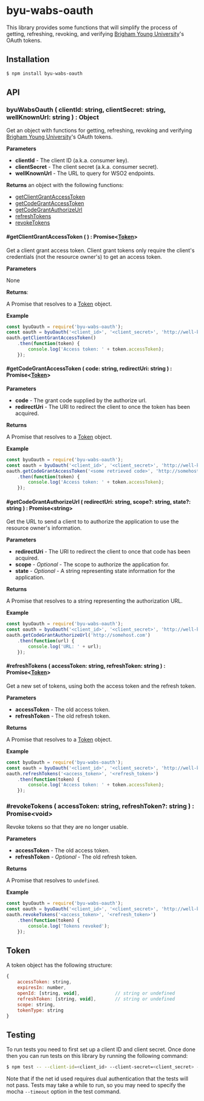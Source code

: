 # byu-wabs-oauth

This library provides some functions that will simplify the process of getting, refreshing, revoking, and verifying [Brigham Young University](http://www.byu.edu)'s OAuth tokens.

## Installation

```sh
$ npm install byu-wabs-oauth
```

## API

### byuWabsOauth ( clientId: string, clientSecret: string, wellKnownUrl: string ) : Object

Get an object with functions for getting, refreshing, revoking and verifying [Brigham Young University](http://www.byu.edu)'s OAuth tokens.

**Parameters**

* **clientId** - The client ID (a.k.a. consumer key).
* **clientSecret** - The client secret (a.k.a. consumer secret).
* **wellKnownUrl** - The URL to query for WSO2 endpoints.

**Returns** an object with the following functions:

* [getClientGrantAccessToken](#getClientGrantAccessToken)
* [getCodeGrantAccessToken](#getCodeGrantAccessToken)
* [getCodeGrantAuthorizeUrl](#getCodeGrantAuthorizeUrl)
* [refreshTokens](#refreshTokens)
* [revokeTokens](#revokeTokens)

#### #getClientGrantAccessToken ( ) : Promise\<[Token](#token)\>

Get a client grant access token. Client grant tokens only require the client's credentials (not the resource owner's) to get an access token.

**Parameters**

None

**Returns**:

A Promise that resolves to a [Token](#token) object.

**Example**

```js
const byuOauth = require('byu-wabs-oauth');
const oauth = byuOauth('<client_id>', '<client_secret>', 'http://well-known-url.com');
oauth.getClientGrantAccessToken()
    .then(function(token) {
        console.log('Access token: ' + token.accessToken);
    });
```

#### #getCodeGrantAccessToken ( code: string, redirectUri: string ) : Promise\<[Token](#token)\>

**Parameters**

* **code** - The grant code supplied by the authorize url.
* **redirectUri** - The URI to redirect the client to once the token has been acquired.

**Returns**

A Promise that resolves to a [Token](#token) object.

**Example**

```js
const byuOauth = require('byu-wabs-oauth');
const oauth = byuOauth('<client_id>', '<client_secret>', 'http://well-known-url.com');
oauth.getCodeGrantAccessToken('<some retrieved code>', 'http://somehost.com')
    .then(function(token) {
        console.log('Access token: ' + token.accessToken);
    });
```

#### #getCodeGrantAuthorizeUrl ( redirectUri: string, scope?: string, state?: string ) : Promise\<string\>

Get the URL to send a client to to authorize the application to use the resource owner's information.

**Parameters**

* **redirectUri** - The URI to redirect the client to once that code has been acquired.
* **scope** - *Optional* - The scope to authorize the application for.
* **state** - *Optional* - A string representing state information for the application.

**Returns**

A Promise that resolves to a string representing the authorization URL.

**Example**

```js
const byuOauth = require('byu-wabs-oauth');
const oauth = byuOauth('<client_id>', '<client_secret>', 'http://well-known-url.com');
oauth.getCodeGrantAuthorizeUrl('http://somehost.com')
    .then(function(url) {
        console.log('URL: ' + url);
    });
```

#### #refreshTokens ( accessToken: string, refreshToken: string ) : Promise\<[Token](#token)\>

Get a new set of tokens, using both the access token and the refresh token.

**Parameters**

* **accessToken** - The old access token.
* **refreshToken** - The old refresh token.

**Returns**

A Promise that resolves to a [Token](#token) object.

**Example**

```js
const byuOauth = require('byu-wabs-oauth');
const oauth = byuOauth('<client_id>', '<client_secret>', 'http://well-known-url.com');
oauth.refreshTokens('<access_token>', '<refresh_token>')
    .then(function(token) {
        console.log('Access token: ' + token.accessToken);
    });
```

### #revokeTokens ( accessToken: string, refreshToken?: string ) : Promise\<void\>

Revoke tokens so that they are no longer usable.

**Parameters**

* **accessToken** - The old access token.
* **refreshToken** - *Optional* - The old refresh token.

**Returns**

A Promise that resolves to `undefined`.

**Example**

```js
const byuOauth = require('byu-wabs-oauth');
const oauth = byuOauth('<client_id>', '<client_secret>', 'http://well-known-url.com');
oauth.revokeTokens('<access_token>', '<refresh_token>')
    .then(function(token) {
        console.log('Tokens revoked');
    });
```

## Token

A token object has the following structure:

```js
{
    accessToken: string,
    expiresIn: number,
    openId: [string, void],             // string or undefined
    refreshToken: [string, void],       // string or undefined
    scope: string,
    tokenType: string
}
```

## Testing

To run tests you need to first set up a client ID and client secret. Once done then you can run tests on this library by running the following command:

```sh
$ npm test -- --client-id=<client_id> --client-secret=<client_secret> --well-known-url=<well_known_url> --redirect-uri=<redirect_uri> --net-id=<net_id> --password=<password>
```

Note that if the net id used requires dual authentication that the tests will not pass.
Tests may take a while to run, so you may need to specify the mocha `--timeout` option in the test command.